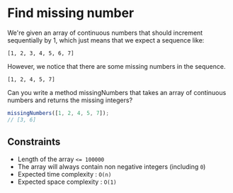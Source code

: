 # Find missing number

We're given an array of continuous numbers that should increment sequentially by 1, which just means that we expect a sequence like:

```
[1, 2, 3, 4, 5, 6, 7]
```

However, we notice that there are some missing numbers in the sequence.

```
[1, 2, 4, 5, 7]
```

Can you write a method missingNumbers that takes an array of continuous numbers and returns the missing integers?

```js
missingNumbers([1, 2, 4, 5, 7]);
// [3, 6]
```

## Constraints

- Length of the array `<= 100000`
- The array will always contain non negative integers (including `0`)
- Expected time complexity : `O(n)`
- Expected space complexity : `O(1)`
